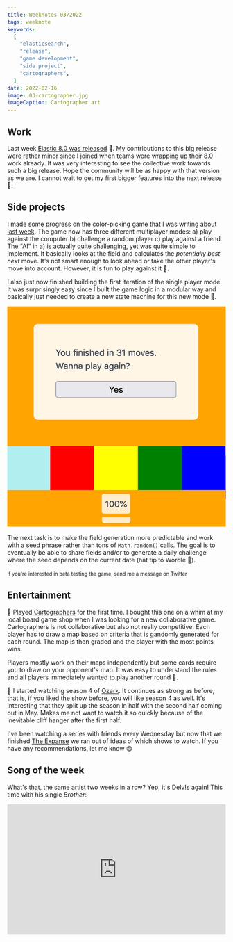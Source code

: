 ```yaml
---
title: Weeknotes 03/2022
tags: weeknote
keywords:
  [
    "elasticsearch",
    "release",
    "game development",
    "side project",
    "cartographers",
  ]
date: 2022-02-16
image: 03-cartographer.jpg
imageCaption: Cartographer art
---
```


## Work

Last week [Elastic 8.0 was released](https://www.elastic.co/blog/whats-new-elastic-8-0-0) 🎉. My contributions to this big release were rather minor since I joined when teams were wrapping up their 8.0 work already. It was very interesting to see the collective work towards such a big release. Hope the community will be as happy with that version as we are. I cannot wait to get my first bigger features into the next release 🙌.

## Side projects

I made some progress on the color-picking game that I was writing about [last week](/weeknotes/2022/02). The game now has three different multiplayer modes: a) play against the computer b) challenge a random player c) play against a friend. The "AI" in a) is actually quite challenging, yet was quite simple to implement. It basically looks at the field and calculates the _potentially best next_ move. It's not smart enough to look ahead or take the other player's move into account. However, it is fun to play against it 🤖.

I also just now finished building the first iteration of the single player mode. It was surprisingly easy since I built the game logic in a modular way and basically just needed to create a new state machine for this new mode 🎉.

![Single Player mode](./03-singleplayer.png)

The next task is to make the field generation more predictable and work with a seed phrase rather than tons of `Math.random()` calls. The goal is to eventually be able to share fields and/or to generate a daily challenge where the seed depends on the current date (hat tip to Wordle 👋).

<small>If you're interested in beta testing the game, send me a message on Twitter</small>

## Entertainment

🎲 Played [Cartographers](https://boardgamegeek.com/boardgame/263918/cartographers) for the first time. I bought this one on a whim at my local board game shop when I was looking for a new collaborative game. Cartographers is not collaborative but also not really competitive. Each player has to draw a map based on criteria that is gandomly generated for each round. The map is then graded and the player with the most points wins.

Players mostly work on their maps independently but some cards require you to draw on your opponent's map. It was easy to understand the rules and all players immediately wanted to play another round 🥳.

🍿 I started watching season 4 of [Ozark](<https://en.wikipedia.org/wiki/Ozark_(TV_series)>). It continues as strong as before, that is, if you liked the show before, you will like season 4 as well. It's interesting that they split up the season in half with the second half coming out in May. Makes me not want to watch it so quickly because of the inevitable cliff hanger after the first half.

I've been watching a series with friends every Wednesday but now that we finished [The Expanse](/weeknotes/2022/02) we ran out of ideas of which shows to watch. If you have any recommendations, let me know 😄

## Song of the week

What's that, the same artist two weeks in a row? Yep, it's Delv!s again! This time with his single _Brother_:

<iframe width="100%" height="300" title="Embedded song from SoundCloud" scrolling="no" frameborder="no" loading="lazy" src="https://w.soundcloud.com/player/?url=https%3A//api.soundcloud.com/tracks/560562795&color=%23ff5500&auto_play=false&hide_related=false&show_comments=true&show_user=true&show_reposts=false&show_teaser=true&visual=true"></iframe>
